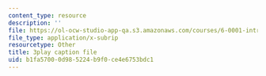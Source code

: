```yaml
---
content_type: resource
description: ''
file: https://ol-ocw-studio-app-qa.s3.amazonaws.com/courses/6-0001-introduction-to-computer-science-and-programming-in-python-fall-2016/b1fa57000d985224b9f0ce4e6753bdc1_8s0d87sjy1A.vtt
file_type: application/x-subrip
resourcetype: Other
title: 3play caption file
uid: b1fa5700-0d98-5224-b9f0-ce4e6753bdc1
---
```

